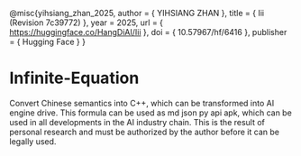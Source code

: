 @misc{yihsiang_zhan_2025,
	author       = { YIHSIANG ZHAN },
	title        = { Iii (Revision 7c39772) },
	year         = 2025,
	url          = { https://huggingface.co/HangDiAI/Iii },
	doi          = { 10.57967/hf/6416 },
	publisher    = { Hugging Face }
}
# Infinite-Equation
Convert Chinese semantics into C++, which can be transformed into AI engine drive. This formula can be used as md json py api apk, which can be used in all developments in the AI ​​industry chain. This is the result of personal research and must be authorized by the author before it can be legally used.
